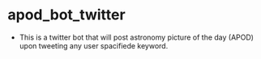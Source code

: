 # apod_bot_twitter
- This is a twitter bot that will post astronomy picture of the day (APOD) upon tweeting any user spacifiede keyword.

